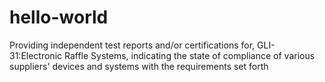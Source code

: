 # hello-world
Providing independent test reports and/or certifications for, GLI-31:Electronic Raffle Systems, indicating the state of compliance of various suppliers' devices and systems with the requirements set forth
